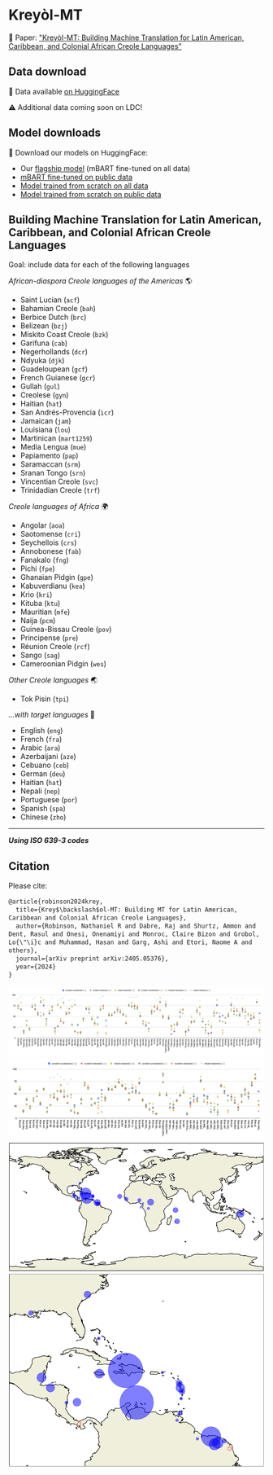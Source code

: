 # Kreyòl-MT

📄 Paper: ["Kreyòl-MT: Building Machine Translation for Latin American, Caribbean, and Colonial African Creole Languages"](https://arxiv.org/abs/2405.05376) 

## Data download

🤗 Data available [on HuggingFace](https://huggingface.co/datasets/jhu-clsp/kreyol-mt)

⚠️ Additional data coming soon on LDC!

## Model downloads

🤗 Download our models on HuggingFace:
- Our [flagship model](https://huggingface.co/jhu-clsp/kreyol-mt) (mBART fine-tuned on all data)
- [mBART fine-tuned on public data](https://huggingface.co/jhu-clsp/kreyol-mt-pubtrain/settings)
- [Model trained from scratch on all data](https://huggingface.co/jhu-clsp/kreyol-mt-scratch)
- [Model trained from scratch on public data](https://huggingface.co/jhu-clsp/kreyol-mt-scratch-pubtrain)

## Building Machine Translation for Latin American, Caribbean, and Colonial African Creole Languages

Goal: include data for each of the following languages

*African-diaspora Creole languages of the Americas* 🌎
 - Saint Lucian (`acf`)
 - Bahamian Creole (`bah`)
 - Berbice Dutch (`brc`)
 - Belizean (`bzj`)
 - Miskito Coast Creole (`bzk`)
 - Garifuna (`cab`)
 - Negerhollands (`dcr`)
 - Ndyuka (`djk`)
 - Guadeloupean (`gcf`)
 - French Guianese (`gcr`)
 - Gullah (`gul`)
 - Creolese (`gyn`)
 - Haitian (`hat`)
 - San Andrés-Provencia (`icr`)
 - Jamaican (`jam`)
 - Louisiana (`lou`)
 - Martinican (`mart1259`)
 - Media Lengua (`mue`)
 - Papiamento (`pap`)
 - Saramaccan (`srm`)
 - Sranan Tongo (`srn`)
 - Vincentian Creole (`svc`)
 - Trinidadian Creole (`trf`) 

*Creole languages of Africa* 🌍
 - Angolar (`aoa`)
 - Saotomense (`cri`)
 - Seychellois (`crs`)
 - Annobonese (`fab`)
 - Fanakalo (`fng`)
 - Pichi (`fpe`)
 - Ghanaian Pidgin (`gpe`)
 - Kabuverdianu (`kea`)
 - Krio (`kri`)
 - Kituba (`ktu`)
 - Mauritian (`mfe`)
 - Naija (`pcm`)
 - Guinea-Bissau Creole (`pov`)
 - Principense (`pre`)
 - Réunion Creole (`rcf`)
 - Sango (`sag`)
 - Cameroonian Pidgin (`wes`)

*Other Creole languages* 🌏
 - Tok Pisin (`tpi`)

*...with target languages* 🎯
- English (`eng`)
- French (`fra`)
- Arabic (`ara`)
- Azerbaijani (`aze`)
- Cebuano (`ceb`)
- German (`deu`)
- Haitian (`hat`)
- Nepali (`nep`)
- Portuguese (`por`)
- Spanish (`spa`)
- Chinese (`zho`)

---

**_Using ISO 639-3 codes_**

## Citation

Please cite:

```
@article{robinson2024krey,
  title={Krey$\backslash$ol-MT: Building MT for Latin American, Caribbean and Colonial African Creole Languages},
  author={Robinson, Nathaniel R and Dabre, Raj and Shurtz, Ammon and Dent, Rasul and Onesi, Onenamiyi and Monroc, Claire Bizon and Grobol, Lo{\"\i}c and Muhammad, Hasan and Garg, Ashi and Etori, Naome A and others},
  journal={arXiv preprint arXiv:2405.05376},
  year={2024}
}
```
![all results](./ours-all.png)
![pubic results](./ours-public.png)
![world_map](./world_map.png)
![latin america map](./la_map.png)

